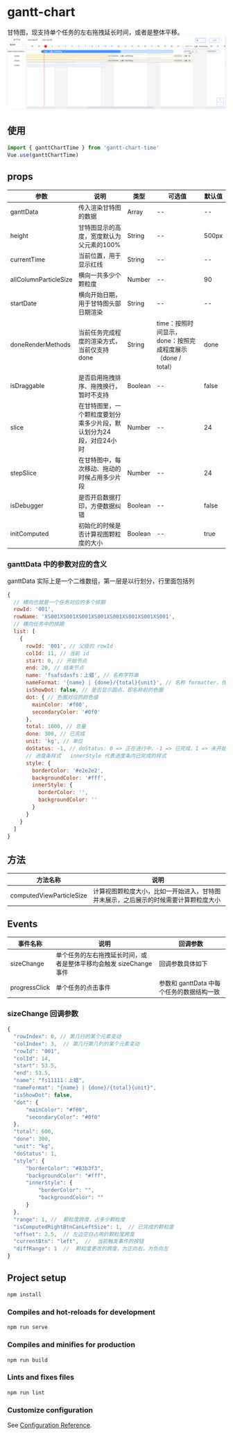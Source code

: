 # gantt-chart

甘特图，现支持单个任务的左右拖拽延长时间，或者是整体平移。
![示例图](./example.png)

## 使用

```js
import { ganttChartTime } from 'gantt-chart-time'
Vue.use(ganttChartTime)
```

## props

|参数|说明|类型|可选值|默认值|
|---|---|---|---|---|
|ganttData|传入渲染甘特图的数据|Array|--|--|
|height|甘特图显示的高度，宽度默认为父元素的100%|String|--|500px|
|currentTime|当前位置，用于显示红线|String|--|--|
|allColumnParticleSize|横向一共多少个颗粒度|Number|--|90|
|startDate|横向开始日期，用于甘特图头部日期渲染|String|--|--|
|doneRenderMethods|当前任务完成程度的渲染方式，当前仅支持done|String|time：按照时间显示，done：按照完成程度展示（done / total）|done|
|isDraggable|是否启用拖拽排序、拖拽换行，暂时不支持|Boolean|--|false|
|slice|在甘特图里，一个颗粒度要划分乘多少片段，默认划分为24段，对应24小时|Number|--|24|
|stepSlice|在甘特图中，每次移动、拖动的时候占用多少片段|Number|--|24|
|isDebugger|是否开启数据打印，方便数据纠错|Boolean|--|false|
|initComputed|初始化的时候是否计算视图颗粒度的大小|Boolean|--|true|

### ganttData 中的参数对应的含义

ganttData 实际上是一个二维数组，第一层是以行划分，行里面包括列

```js
{
  // 横向也就是一个任务对应的多个排期
  rowId: '001',
  rowName: 'XS001XS001XS001XS001XS001XS001XS001XS001',
  // 横向任务中的排期
  list: [
    {
      rowId: '001', // 父级的 rowId
      colId: 11, // 当前 id
      start: 0, // 开始节点
      end: 20, // 结束节点
      name: 'fsafsdasfs：上蜡', // 名称字符串
      nameFormat: '{name} | {done}/{total}{unit}', // 名称 formatter，优先级高于 name
      isShowDot: false, // 是否显示圆点，即名称前的色圈
      dot: { // 色圈对应的颜色值
        mainColor: '#f00',
        secondaryColor: '#0f0'
      },
      total: 1000, // 总量
      done: 300, // 已完成
      unit: 'kg', // 单位
      doStatus: -1, // doStatus: 0 => 正在进行中，-1 => 已完成，1 => 未开始
      // 进度条样式   innerStyle 代表进度条内已完成的样式
      style: {
        borderColor: '#e2e2e2',
        backgroundColor: '#fff',
        innerStyle: {
          borderColor: '',
          backgroundColor: ''
        }
      }
    }
  ]
}
```

## 方法

|方法名称|说明|
|---|---|
|computedViewParticleSize|计算视图颗粒度大小，比如一开始进入，甘特图并未展示，之后展示的时候需要计算颗粒度大小|

## Events

|事件名称|说明|回调参数|
|---|---|---|
|sizeChange|单个任务的左右拖拽延长时间，或者是整体平移均会触发 sizeChange 事件|回调参数具体如下|
|progressClick|单个任务的点击事件|参数和 ganttData 中每个任务的数据结构一致|

### sizeChange 回调参数

```js
{
  "rowIndex": 0, // 第几行的某个元素变动
  "colIndex": 3,  // 第几行第几列的某个元素变动
  "rowId": "001",
  "colId": 14,
  "start": 53.5,
  "end": 53.5,
  "name": "fs11111：上蜡",
  "nameFormat": "{name} | {done}/{total}{unit}",
  "isShowDot": false,
  "dot": {
      "mainColor": "#f00",
      "secondaryColor": "#0f0"
  },
  "total": 600,
  "done": 300,
  "unit": "kg",
  "doStatus": 1,
  "style": {
      "borderColor": "#83b3f3",
      "backgroundColor": "#fff",
      "innerStyle": {
          "borderColor": "",
          "backgroundColor": ""
      }
  },
  "range": 1, //  颗粒度跨度，占多少颗粒度
  "isComputedRightBtnCanLeftSize": 1,  // 已完成的颗粒度
  "offset": 2.5,  // 左边空白占用的颗粒度跨度
  "currentBtn": "left",  //  当前触发事件的按钮
  "diffRange": 1  //  颗粒度更改的跨度，为正向右，为负向左
}
```

## Project setup

```
npm install
```

### Compiles and hot-reloads for development

```
npm run serve
```

### Compiles and minifies for production

```
npm run build
```

### Lints and fixes files

```
npm run lint
```

### Customize configuration

See [Configuration Reference](https://cli.vuejs.org/config/).

